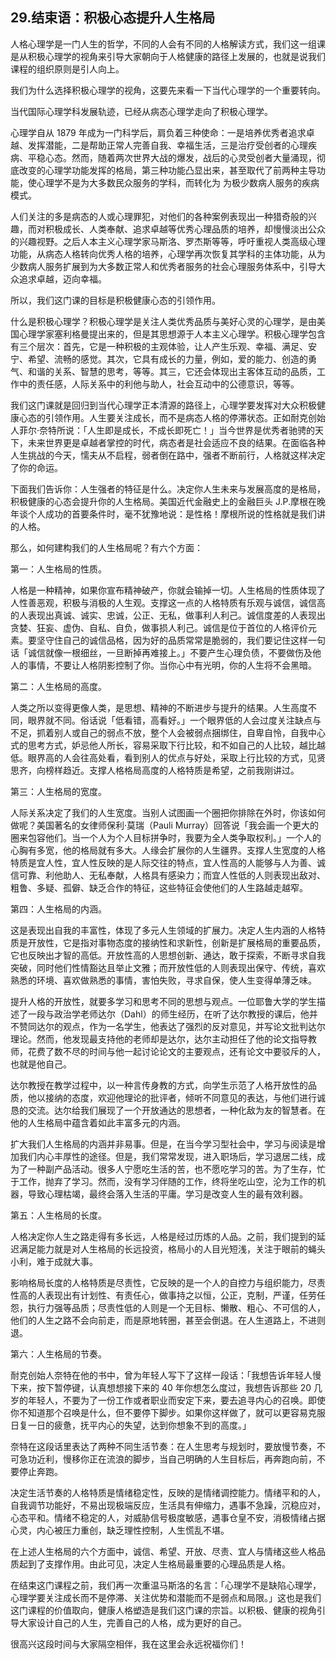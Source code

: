 ## 29.结束语：积极心态提升人生格局
人格心理学是一门人生的哲学，不同的人会有不同的人格解读方式，我们这一组课是从积极心理学的视角来引导大家朝向于人格健康的路径上发展的，也就是说我们课程的组织原则是引人向上。


我们为什么选择积极心理学的视角，这要先来看一下当代心理学的一个重要转向。


当代国际心理学科发展轨迹，已经从病态心理学走向了积极心理学。


心理学自从 1879 年成为一门科学后，肩负着三种使命：一是培养优秀者追求卓越、发挥潜能，二是帮助正常人完善自我、幸福生活，三是治疗受创者的心理疾病、平稳心态。然而，随着两次世界大战的爆发，战后的心灵受创者大量涌现，彻底改变的心理学功能发挥的格局，第三种功能凸显出来，甚至取代了前两种主导功能，使心理学不是为大多数民众服务的学科，而转化为 为极少数病人服务的疾病模式。


人们关注的多是病态的人或心理罪犯，对他们的各种案例表现出一种猎奇般的兴趣，而对积极成长、人类奉献、追求卓越等优秀心理品质的培养，却慢慢淡出公众的兴趣视野。之后人本主义心理学家马斯洛、罗杰斯等等，呼吁重视人类高级心理功能，从病态人格转向优秀人格的培养，心理学再次恢复其学科的主体功能，从为少数病人服务扩展到为大多数正常人和优秀者服务的社会心理服务体系中，引导大众追求卓越，迈向幸福。


所以，我们这门课的目标是积极健康心态的引领作用。


什么是积极心理学？积极心理学是关注人类优秀品质与美好心灵的心理学，是由美国心理学家塞利格曼提出来的，但是其思想源于人本主义心理学。积极心理学包含有三个层次：首先，它是一种积极的主观体验，让人产生乐观、幸福、满足、安宁、希望、流畅的感觉。其次，它具有成长的力量，例如，爱的能力、创造的勇气、和谐的关系、智慧的思考，等等。其三，它还会体现出主客体互动的品质，工作中的责任感，人际关系中的利他与助人，社会互动中的公德意识，等等。


我们这门课就是回归到当代心理学正本清源的路径上，心理学要发挥对大众积极健康心态的引领作用。人生要关注成长，而不是病态人格的停滞状态。正如耐克创始人菲尔·奈特所说：「人生即是成长，不成长即死亡！」当今世界是优秀者驰骋的天下，未来世界更是卓越者掌控的时代，病态者是社会适应不良的结果。在面临各种人生挑战的今天，懦夫从不启程，弱者倒在路中，强者不断前行，人格就这样决定了你的命运。


下面我们告诉你：人生强者的特征是什么。决定你人生未来与发展高度的是格局，积极健康的心态会提升你的人生格局。美国近代金融史上的金融巨头 J.P.摩根在晚年谈个人成功的首要条件时，毫不犹豫地说：是性格！摩根所说的性格就是我们讲的人格。


那么，如何建构我们的人生格局呢？有六个方面：


第一：人生格局的性质。


人格是一种精神，如果你宣布精神破产，你就会输掉一切。人生格局的性质体现了人性善恶观，积极与消极的人生观。支撑这一点的人格特质有乐观与诚信，诚信高的人表现出真诚、诚实、忠诚，公正、无私，做事利人利己。诚信度差的人表现出贪婪、狂妄、虚伪、自私、自负，做事损人利己。诚信是位于首位的人格评价元素。要坚守住自己的诚信品格，因为好的品质常常是脆弱的，我们要记住这样一句话「诚信就像一根细丝，一旦断掉再难接上。」不要产生心理负债，不要做伤及他人的事情，不要让人格阴影控制了你。当你心中有光明，你的人生将不会黑暗。


第二：人生格局的高度。


人类之所以变得更像人类，是思想、精神的不断进步与提升的结果。人生高度不同，眼界就不同。俗话说「低看错，高看好。」一个眼界低的人会过度关注缺点与不足，抓着别人或自己的弱点不放，整个人会被弱点捆绑住，自卑自怜，自我中心式的思考方式，妒忌他人所长，容易采取下行比较，和不如自己的人比较，越比越低。眼界高的人会往高处看，看到别人的优点与好处，采取上行比较的方式，见贤思齐，向榜样趋近。支撑人格格局高度的人格特质是希望，之前我刚讲过。


第三：人生格局的宽度。


人际关系决定了我们的人生宽度。当别人试图画一个圈把你排除在外时，你该如何做呢？美国著名的女律师保利·莫瑞（Pauli Murray）回答说「我会画一个更大的圈来包容他们。当一个人为个人目标拼争时，我要为全人类争取权利。」一个人的心胸有多宽，他的格局就有多大。人缘会扩展你的人生疆界。支撑人生宽度的人格特质是宜人性，宜人性反映的是人际交往的特点，宜人性高的人能够与人为善、诚信可靠、利他助人、无私奉献，人格具有感染力；而宜人性低的人则表现出敌对、粗鲁、多疑、孤僻、缺乏合作的特征，这些特征会使他们的人生路越走越窄。


第四：人生格局的内涵。


这是表现出自我的丰富性，体现了多元人生领域的扩展力。决定人生内涵的人格特质是开放性，它是指对事物态度的接纳性和求新性，创新是扩展格局的重要品质，它也反映出才智的高低。开放性高的人思想创新、通达，敢于探索，不断寻求自我突破，同时他们性情豁达且举止文雅；而开放性低的人则表现出保守、传统，喜欢熟悉的环境、喜欢做熟悉的事情，害怕失败，寻求自保，使人生变得单薄乏味。


提升人格的开放性，就要多学习和思考不同的思想与观点。一位耶鲁大学的学生描述了一段与政治学老师达尔（Dahl）的师生经历，在听了达尔教授的课后，他并不赞同达尔的观点，作为一名学生，他表达了强烈的反对意见，并写论文批判达尔理论。然而，他发现最支持他的老师却是达尔，达尔主动担任了他的论文指导教师，花费了数不尽的时间与他一起讨论论文的主要观点，还有论文中要驳斥的人，也就是他自己。


达尔教授在教学过程中，以一种言传身教的方式，向学生示范了人格开放性的品质，他以接纳的态度，欢迎他理论的批评者，倾听不同意见的表达，与他们进行诚恳的交流。达尔给我们展现了一个开放通达的思想者，一种化敌为友的智慧者。在他的人生格局中蕴含着如此丰富多元的内涵。


扩大我们人生格局的内涵并非易事。但是，在当今学习型社会中，学习与阅读是增加我们内心丰厚性的途径。但是，我们常常发现，进入职场后，学习退居二线，成为了一种副产品活动。很多人宁愿吃生活的苦，也不愿吃学习的苦。为了生存，忙于工作，抛弃了学习。然而，没有学习伴随的工作，终将坐吃山空，沦为工作的机器，导致心理枯竭，最终会落入生活的平庸。学习是改变人生的最有效利器。


第五：人生格局的长度。


人格决定你人生之路走得有多长远，人格是经过历炼的人品。之前，我们提到的延迟满足能力就是对人生格局的长远投资，格局小的人目光短浅，关注于眼前的蝇头小利，难于成就大事。


影响格局长度的人格特质是尽责性，它反映的是一个人的自控力与组织能力，尽责性高的人表现出有计划性、有责任心，做事持之以恒，公正，克制，严谨，任劳任怨，执行力强等品质；尽责性低的人则是一个无目标、懒散、粗心、不可信的人，他们的人生之路不会向前走，而是原地转圈，甚至会倒退。在人生道路上，不进则退。


第六：人生格局的节奏。


耐克创始人奈特在他的书中，曾为年轻人写下了这样一段话：「我想告诉年轻人慢下来，按下暂停键，认真想想接下来的 40 年你想怎么度过，我想告诉那些 20 几岁的年轻人，不要为了一份工作或者职业而安定下来，要去追寻内心的召唤。即使你不知道那个召唤是什么，但不要停下脚步。如果你这样做了，就可以更容易克服日复一日的疲惫，抚平内心的失望，达到你想象不到的高度。」


奈特在这段话里表达了两种不同生活节奏：在人生思考与规划时，要放慢节奏，不可急功近利，慢移你正在流浪的脚步，当自己明确的人生目标后，再奔跑向前，不要停止奔跑。


决定生活节奏的人格特质是情绪稳定性，反映的是情绪调控能力。情绪平和的人，自我调节功能好，不易出现极端反应，生活具有伸缩力，遇事不急躁，沉稳应对，心态平和。情绪不稳定的人，对威胁信号极度敏感，遇事仓皇不安，消极情绪占据心灵，内心被压力重创，缺乏理性控制，人生慌乱不堪。


在上述人生格局的六个方面中，诚信、希望、开放、尽责、宜人与情绪这些人格品质起到了支撑作用。由此可见，决定人生格局最重要的心理品质是人格。


在结束这门课程之前，我们再一次重温马斯洛的名言：「心理学不是缺陷心理学，心理学要关注成长而不是停滞、关注优势和潜能而不是弱点和局限。」这也是我们这门课程的价值取向，健康人格塑造是我们这门课的宗旨。以积极、健康的视角引导大家设计自己的人生，完善自己的人格，成为更好的自己。


很高兴这段时间与大家隔空相伴，我在这里会永远祝福你们！

